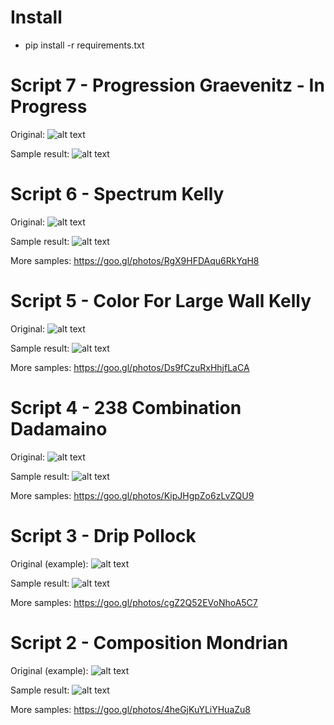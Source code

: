 # Install

* pip install -r requirements.txt

# Script 7 - Progression Graevenitz - <b>In Progress</b>

Original:
![alt text][ref_image_script_7]

[ref_image_script_7]: http://uploads0.wikiart.org/images/gerhard-von-graevenitz/progression-1973.jpg "Progression Gerhard von Graevenitz"

Sample result:
![alt text][sample_image_script_7]

[sample_image_script_7]: https://lh3.googleusercontent.com/xs37tikzdPGCNG9GglVO2PZ2Rfi0qQIDatX2D1XdNbYvs3xAHt3a1O1rx3kiBTCbZretCBfd6-lk=s640-no "Sample script 7"

# Script 6 - Spectrum Kelly

Original:
![alt text][ref_image_script_6]

[ref_image_script_6]: http://images.tate.org.uk/sites/default/files/images/ellsworth-kelly-spectrum_0.jpg "Ellsworth Kelly Spectrum"

Sample result:
![alt text][sample_image_script_6]

[sample_image_script_6]: https://lh3.googleusercontent.com/AvpxQfJRtsD5CMKFVeySq94sG43DkNie8-m0fg4KV5EL1C6f2vbXNmdRB9Gg9TlMbuZ4qjUkr5ZRVhGcK6g2QA7sD4IyXurvkLhMV4vI0iICpBWR9rVDb5B3ucqodBOt4IXpolJY20JiZZXCMpdXShHhlzxTSILn2NhpiGOhoIdSPab-6zFIoXaIW42Fo39ghJjG-zaZ4kOEwS_huWCT20gSXIWEn2cOtC5_I8VlzOIrNojQQ9KgppZNPYWAefLC7evP1mUHGnQCDQrKp15VNYjjlDzEMLt2GDiWvs0EBqN5cGqyNO2n2sxZWHXwgDadp3lcChElB5YYdwb8N8JHnZtmnxLQR9SYcmtkQ9GBIRmPHN39n3rwbbX7Q5ymmZooDadc03gVLo3dF0lv42WVDlGSj-K7xI_ASgtwmMb-AQzd8UygqJVFoHNB4X7O6LwaQvjGiOaTJtuc8ZsI_NFT49iL2sqr5noyltnWeVWxOCr0ZEaQZhkg6YDdUzvMbvMwqsjbryptjJhSvU4dL9ZidSPAxIM33OfhZHoWDFV7S9JmnPURa7RKf1hOkPlpt4dN74EBkyHvHQ33AtKwlt-KXfTg9IjQNDw=s500-no "Sample script 6"

More samples: https://goo.gl/photos/RgX9HFDAqu6RkYqH8

# Script 5 - Color For Large Wall Kelly

Original:
![alt text][ref_image_script_5]

[ref_image_script_5]: http://images.tate.org.uk/sites/default/files/images/ellsworth_kelly_colors_for_a_large_wall.jpg "Ellsworth Kelly Colors for a Large Wall"

Sample result:
![alt text][sample_image_script_5]

[sample_image_script_5]: https://lh3.googleusercontent.com/a8C_w9QMgvuZDYPZPWsVBGUzRBU6w1Rl5hVqDqX9EaiqpyX8k13KP_QMSheIIFQnxA8YY-gWhwj3OZcMwOMqcz9NztHM04CcYca-lwu1DaagCQjrPCyQc82skRtci_bCFbOJz_kFqKVr_LrpXpfRsoePufrAPHo1FQ2TleYwKcbKpLVdc2RJqXauECmo-vJsoxyvH5YciNHRFbUe5NPcwec2EiT1UDJLgN2qsb7lJCgtrksMhJzG3Gg6TQieAeVUlQegNRQJD3y_8KQPuBdls0IDGq4OyDRR_wn7JQtmvlKcIt8GjfsPELdmea9lsYvVEaGKFrwMh0YE2tzhnUojoh0NkfD-JOvmgOibLnA59-OaTalsE8GrBO8KC1FC9wsbgGen_EiuxPZO4Ep0xqojG22ZbyT9DZsLIipB7K_VxeTABneeVj-valxdMLveLTpwTOypN7UC2Xc0CDwKpKQDipWsGKxU9gIY_Tv4j4FJXi0YdDyFfwfiBndEYUsJ96xS5lv9Pbzc3bf3SsFr2CMJUy2gz-prawEcU5ThnRaClUihaT6CN855Fow0F-Mmx6gwljjkK5zaUVOpAT8P9_kfVA4UsvAg-Gk=s494-no "Sample script 5"

More samples: https://goo.gl/photos/Ds9fCzuRxHhjfLaCA

# Script 4 - 238 Combination Dadamaino

Original:
![alt text][ref_image_script_4]

[ref_image_script_4]: http://uploads3.wikiart.org/images/dadamaino/238-combinazioni-cromatiche-con-16-colori-moltiplicati-fra-loro-1969.jpg "238 Combination Dadamaino"

Sample result:
![alt text][sample_image_script_4]

[sample_image_script_4]: https://lh3.googleusercontent.com/YlHBMA-bCk1A6KrLM-C4nWTMmgI2gi7V3qAD9J703nbgfEcSU6mUvoHsg6FYbImqUJjaXwo5-uV0Y3v6X2mTcWq0_m5ZNlbJ-L0JgR7aQD7oCerDrbuCHWnpVl6fHIy-pHEPI5wUNubCcvJ_Ozjs9EhhiFJJGjNEKsatCEnq34pRGWMiJlXlSCqO4_LAqD7vuGD6cpPPet97TXvvwsJp_4VayshhreYVGC6f0jzkv4D5v1agmTf6wYjrj2vl6_1npaDPp7QTNb40SX4HGXYfGZdVz6jKi4dNPBN3eG4vzHh43Q4YR2iD9Emq4Y683LCPwjZzx0Wx8bPvHNpuC__OQ6GfxWh69Ts06N5X6pmwYLM51EhdY8VS8c-8Xff2YDOkA_A_VaXmObkn-1jNaPne7XxwFAo54ukRDPZcZz4yczz1v4Rmld5uBA720aNdq7_h4imikjXhOU2buWys640y0In3YK-OGTuBnIzmU4TVCBFzeHTsEiimfmSJxEJTwKxqIuNP1BlCjUZqoHOf9lMJOf6Uj93u8edrJpSxMh-K65r0igWURNAMstLKyAreNGPul6PcLE0SJ0mZoBtb_S_RybpWQT9MGxA=s500-no "Sample script 4"

More samples: https://goo.gl/photos/KipJHgpZo6zLvZQU9

# Script 3 - Drip Pollock

Original (example):
![alt text][ref_image_script_3]

[ref_image_script_3]: http://www.swarez.co.uk/wp-content/uploads/2011/02/drip-art-painting-octavarium-1.jpg "Drip Pollock"

Sample result:
![alt text][sample_image_script_3]

[sample_image_script_3]: https://lh3.googleusercontent.com/i4IqnXXzWAYrvQujYHhifeRCtZMo_tR8XAvQGuMl2yIivQu510FDHGJ6AlqOlE8K-IwdrzZIbbconzEXJDTrPp3pe7DVPXAhGFQO-My4sC7SPcqvs1mJhnOk--EFEs5ODPoB6GjWoRDL2aomAcLFtU3dsROhb_cEAcDbKpfl1_3N4GwiE4qIxJRCnO_GnUFINu_nKTQvkA2Q5SoPqfwkYv6k8rJ677SNXklHsgDaayUB_RPgwDsHQ8ZcswHJguEFB9Wj_PZiv4ZRyzKrz5SpBFNM16QZQE1U1LERlTqHAWVeMFOb9u76WnWNl1foV30a3Qsuy6V-osE3mNbCGUbzDJ6SEI3IMCgrYD9dzVRTRO4qtxfi7moq2nJ8sPlprPwMREk46nHOjrx52uP_jbwb-bjOelhAnhYgld1jTt021qozB9CI78htOe6mtKs_5DzXGcDAEy7yCuFdXoDokx5ytqqeMalkS2HhT4LTlj9iACxnm8Jmreh8Im2grhQr-VfmYacfjMsZEIwIcLtLuqZz_cfFMuUkjUZM7mebqS0UAN1uGre2TcnNu_4bsn3sxLn2cWr94AgY_F6T0FE3o-w6hwEMtY9nVPw=s500-no "Sample script 3"

More samples: https://goo.gl/photos/cgZ2Q52EVoNhoA5C7

# Script 2 - Composition Mondrian

Original (example):
![alt text][ref_image_script_2]

[ref_image_script_2]: https://s-media-cache-ak0.pinimg.com/736x/c2/f9/a0/c2f9a0d7c015d23aefc5bfc3c833377e.jpg "Composition Mondrian"

Sample result:
![alt text][sample_image_script_2]

[sample_image_script_2]: https://lh3.googleusercontent.com/Fo-YLr1as94aSOKvU_pqBDhel9ENNZDlaRbqX_oNt8J4bf53N52gJVzieYvtwLDDDu1gPqjVckYqPmfznsPoYjmvrWIoEquY0GGbyXLnxRAXZQy-4R3Jd7X5Ux6QPS6WZzo0fsKyTgzH-0sxZU1rNrWZD3FpBHLUol5BbHMqU3gl5bhh-5ONO8SnfoLe8-AHY2ZJ0V6IBPTLU7vzaqEBzVEZfCAGQdAmjTWwz-FPSHOfa4Q9b5RW4Kll6le9WvkQlVJdX1CRi5MEtPpt7MLRgaZjR-pXoDGtwqoj6tx_y7FoAk8-r1bCfxLoqaqcQjZCgn7bGGcHYPA_A2S2Y9VQpLxSmKpp58LiCU3p7a6bJsLdhDBSr2KTou-Y_bssheZF0cnZugAoyvnqRLmGV7TLkWpD3czIoOkKiqsCifodzIfKH5eKBC22hd_M-eim0rgZa2LHii7yx9yvYtLQvCjQ1CHIJcE0GJ6Pn9l87AP-sQdexWGokxvEBQ0AFYxWYu9E0PW1hUukJ1YKeMpN4UgY7nHTThyLejZNwsemC_in_mm2dyqiGKbu9HrQLa6QcPCnPNp7ypmqBz1jh3vw6voOBHWbv1JDesU=s500-no "Sample script 2"

More samples: https://goo.gl/photos/4heGjKuYLiYHuaZu8
